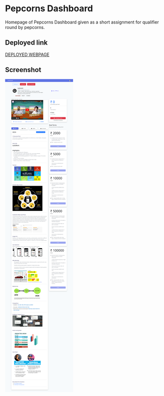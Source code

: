 # Pepcorns Dashboard 
Homepage of Pepcorns Dashboard given as a short assignment for qualifier round by pepcorns.

## Deployed link
[DEPLOYED WEBPAGE](https://pepcorns-assignment.netlify.app/)

## Screenshot
![Screenshot](https://github.com/butpizz/Pepcorns-Assignment/blob/f70fb1f24421813989a3b674c5940fd8e955f6d4/screenshot.png)
